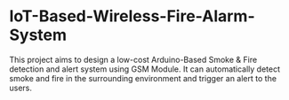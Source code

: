 # IoT-Based-Wireless-Fire-Alarm-System
This project aims to design a low-cost Arduino-Based Smoke &amp; Fire detection and alert system  using GSM Module. It can automatically detect smoke and fire in the surrounding environment  and trigger an alert to the users.  
